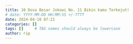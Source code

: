 ```yaml
---
title: 10 Dosa Besar Jokowi No. 11 Bikin kamu Terkejut!
# date: YYYY-MM-DD HH:MM:SS +/-TTTT
date: 2024-04-18 07:21
categories: []
tags: []     # TAG names should always be lowercase
author: rip
---
```

